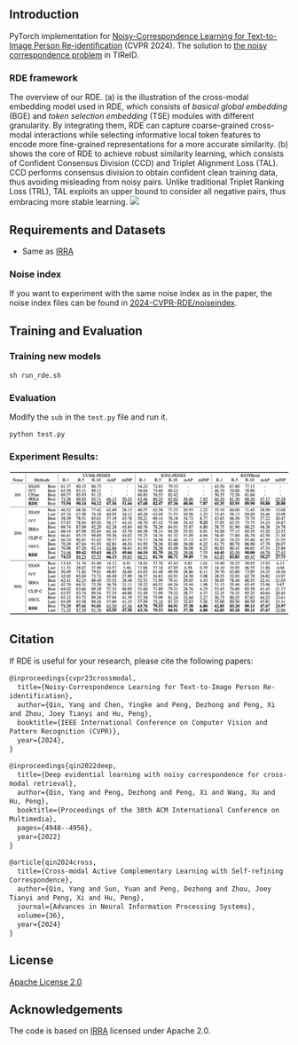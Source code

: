 ## Introduction
PyTorch implementation for [Noisy-Correspondence Learning for Text-to-Image Person Re-identification](./src/RDE_main.pdf) (CVPR 2024). The solution to [the noisy correspondence problem](https://github.com/QinYang79/Noisy-Correspondence-Summary)  in TIReID.

### RDE framework
The overview of our RDE. (a) is the illustration of the cross-modal embedding model used in RDE, which consists of *basical global embedding* (BGE) and *token selection embedding* (TSE) modules with different granularity. By integrating them, RDE can capture coarse-grained cross-modal interactions while selecting informative local token features to encode more fine-grained representations for a more accurate similarity. (b) shows the core of RDE to achieve robust similarity learning, which consists of Confident Consensus Division (CCD) and Triplet Alignment Loss (TAL). CCD performs consensus division to obtain confident clean training data, thus avoiding misleading from noisy pairs. Unlike traditional Triplet Ranking Loss (TRL), TAL exploits an upper bound to consider all negative pairs, thus embracing more stable learning.
<img src="./src/frame.png"   />


## Requirements and Datasets
- Same as [IRRA](https://github.com/anosorae/IRRA)

### Noise index
If you want to experiment with the same noise index as in the paper, the noise index files can be found in [2024-CVPR-RDE/noiseindex](https://github.com/QinYang79/RDE/tree/main/2024-CVPR-RDE/noiseindex).


## Training and Evaluation

### Training new models

```
sh run_rde.sh
```

### Evaluation
Modify the  ```sub``` in the ```test.py``` file and run it.
```
python test.py
```

 

### Experiment Results:
<img src="./src/results.png" />


## Citation
If RDE is useful for your research, please cite the following papers:
```
@inproceedings{cvpr23crossmodal,
  title={Noisy-Correspondence Learning for Text-to-Image Person Re-identification},
  author={Qin, Yang and Chen, Yingke and Peng, Dezhong and Peng, Xi and Zhou, Joey Tianyi and Hu, Peng},
  booktitle={IEEE International Conference on Computer Vision and Pattern Recognition (CVPR)},
  year={2024},
}
```
```
@inproceedings{qin2022deep,
  title={Deep evidential learning with noisy correspondence for cross-modal retrieval},
  author={Qin, Yang and Peng, Dezhong and Peng, Xi and Wang, Xu and Hu, Peng},
  booktitle={Proceedings of the 30th ACM International Conference on Multimedia},
  pages={4948--4956},
  year={2022}
}

```

```
@article{qin2024cross,
  title={Cross-modal Active Complementary Learning with Self-refining Correspondence},
  author={Qin, Yang and Sun, Yuan and Peng, Dezhong and Zhou, Joey Tianyi and Peng, Xi and Hu, Peng},
  journal={Advances in Neural Information Processing Systems},
  volume={36},
  year={2024}
}
```

## License

[Apache License 2.0](http://www.apache.org/licenses/LICENSE-2.0)

## Acknowledgements
The code is based on [IRRA](https://github.com/anosorae/IRRA) licensed under Apache 2.0.
